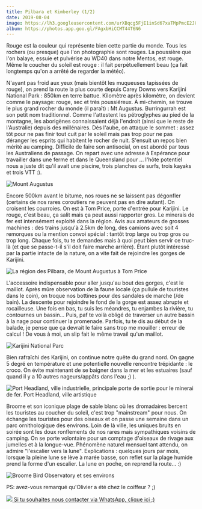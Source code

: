 ```yaml
---
title: Pilbara et Kimberley (1/2)
date: 2019-08-04
image: https://lh3.googleusercontent.com/urXBqcg5FjE1inSd67xaTMpPmcE2J0bozK-a4cRj3RXAWv5K3wZW10CAjuBC2TidKElf-f4pzXGU4yC2BGIRO9UE5_9xN3At742huqS3muCI_5cHqoZ0wvfTxoudl15eNBugnZLFg84=w600
album: https://photos.app.goo.gl/FAgxbHiCCMT44T6N6
---
```


Rouge est la couleur qui représente bien cette partie du monde. Tous les rochers (ou presque) que l'on photographie sont rouges. La poussière que l'on balaye, essuie et pulvérise au WD40 dans notre Mentos, est rouge. Même le coucher du soleil est rouge : il fait perpétuellement beau (ça fait longtemps qu'on a arrêté de regarder la météo). 

N'ayant pas froid aux yeux (mais bientôt les muqueuses tapissées de rouge), on prend la route la plus courte depuis Carey Downs vers Karijini National Park : 850km en terre battue. Kilomètre après kilomètre, on devient comme le paysage: rouge, sec et très poussiéreux. À mi-chemin, se trouve le plus grand rocher du monde (il paraît) : Mt Augustus. Burringurrah est son petit nom traditionnel. Comme l'attestent les pétroglyphes au pied de la montagne, les aborigènes connaissaient déjà l'endroit (ainsi que le reste de l'Australie) depuis des millénaires. Dès l'aube, on attaque le sommet : assez tôt pour ne pas finir tout cuit par le soleil mais pas trop pour ne pas déranger les esprits qui habitent le rocher de nuit. S'ensuit un repos bien mérité au camping. Difficile de faire son antisocial, on est abordé par tous les Australiens de passage. On repart avec une adresse à Espérance pour travailler dans une ferme et dans le Queensland pour ... l'hôte potentiel nous a juste dit qu'il avait une piscine, trois planches de surfs, trois kayaks et trois VTT :).

![Mount Augustus](https://lh3.googleusercontent.com/74YoQT2DwcRPR0AqPG7LPaEYZO_YKk9JsJJ1UlCs9fVkX_Dufhx_jhunQRORrqfUdghJCIoLxfb2ra--XxawmIRwHBZo45tQgXAMaueoFMJfB6r7fP9jSMQACtcHEDXwItUC4cEqvkU=w600)

Encore 500km avant le bitume, nos roues ne se laissent pas dégonfler (certains de nos rares coroutiers ne peuvent pas en dire autant). On croisent les courroies. On est à Tom Price, porte d'entrée pour Karijini. Le rouge, c'est beau, ça salit mais ça peut aussi rapporter gros. Le minerais de fer est intensément exploité dans la région. Avis aux amateurs de grosses machines : des trains jusqu'à 2.5km de long, des camions avec soit 4 remorques ou la mention convoi spécial : tantôt trop large ou trop gros ou trop long. Chaque fois, tu te demandes mais à quoi peut bien servir ce truc-là (et que se passe-t-il s'il doit faire marche arrière). Étant plutôt intéressé par la partie intacte de la nature, on a vite fait de rejoindre les gorges de Karijini. 

![La région des Pilbara, de Mount Augustus à Tom Price](https://lh3.googleusercontent.com/Kat_1DLLNQklp3KhRW5McWgDtHrndEo75outtAALR-IrKF6oL7pVR_QilSN0EbvHTVkADW-CsSG32ncT9Ob9ML1tLU2VC_xGWX8QlleJHNb0fjpZbtuseyGcxku98jr0IrX60iO3tUI=w600)

L'accessoire indispensable pour aller jusqu'au bout des gorges, c'est le maillot. Après mûre observation de la faune locale (ça pullule de touristes dans le coin), on troque nos bottines pour des sandales de marche (/de bain). La descente pour rejoindre le fond de la gorge est assez abrupte et rocailleuse. Une fois en bas, tu suis les méandres, tu enjambes la rivière, tu contournes un bassin... Puis, paf te voilà obligé de traverser un autre bassin à la nage pour continuer la promenade. Parfois, tu te dis au début de la balade, je pense que ça devrait le faire sans trop me mouiller : erreur de calcul ! De vous à moi, un slip fait le même travail qu'un maillot.

![Karijini National Parc](https://lh3.googleusercontent.com/V_TGx3LAv2OWvxxpot5daKO6TRhccw8NRLBjQHBu4YHyrHuABKjLrHiR1TcIV4LcOtaFO9PaqCme7BTlZB0NM_h41Os9e_QkbEvm2aaFbiek4oQXzIER8yIDKdHLb_2229iyatH9cxk=w600)

Bien rafraîchi des Karijini, on continue notre quête du grand nord. On gagne 5 degré en température et une potentielle nouvelle rencontre trépidante : le croco. On évite maintenant de se baigner dans la mer et les estuaires (sauf quand il y a 10 autres nageurs/appâts dans l'eau ;) ). 

![Port Headland, ville industrielle, principale porte de sortie pour le minerai de fer. Port Headland, ville artistique](https://lh3.googleusercontent.com/dec2X64_5uis-J6LY4OC4M4MffTMbFQ7I2Rx6dV5wG5oJ3MDpFH2TZdvpPhcSGTJp20VTbfA8qihuPZmEmrPQYxviZMvzWgd9DTcXrBJYZ0OeNGcQ9MkEoPx0dKTdPowuCZM7kmTEH4=w600)

Broome et son iconique plage de sable blanc où les dromadaires bercent les touristes au coucher du soleil, c'est trop "mainstream" pour nous. On échange les touristes pour des oiseaux et on passe une semaine dans un parc ornithologique des environs. Loin de là ville, les uniques bruits en soirée sont les doux ronflements de nos rares mais sympathiques voisins de camping. On se porte volontaire pour un comptage d'oiseaux de rivage aux jumelles et à la longue-vue. Phénomène naturel mensuel tant attendu, on admire "l'escalier vers la lune". Explications : quelques jours par mois, lorsque la pleine lune se lève à marée basse, son reflet sur la plage humide prend la forme d'un escalier. La lune en poche, on reprend la route... :)

![Broome Bird Observatory et ses environs](https://lh3.googleusercontent.com/LUkcmTbPVKz410uYW6_D8D8EbEhpuFFkEZg0WAmnq5B7FBEjKgqE0r_QOqrYwQD9JTWlEunCqJrGuBRJTAAwNbup7VzAA9XNoCleDAZMPgMGKo6IPCrKWXcX5iDj9StB7nN-IHkS5U0=w600)

PS: avez-vous remarqué qu'Olivier a été chez le coiffeur ? ;)

<a href="https://wa.me/61448369125" style="display: inline-block">
<img src="https://upload.wikimedia.org/wikipedia/commons/thumb/6/6b/WhatsApp.svg/32px-WhatsApp.svg.png"/> 
<span>Si tu souhaites nous contacter via WhatsApp, clique ici ;)</span>
</a>
